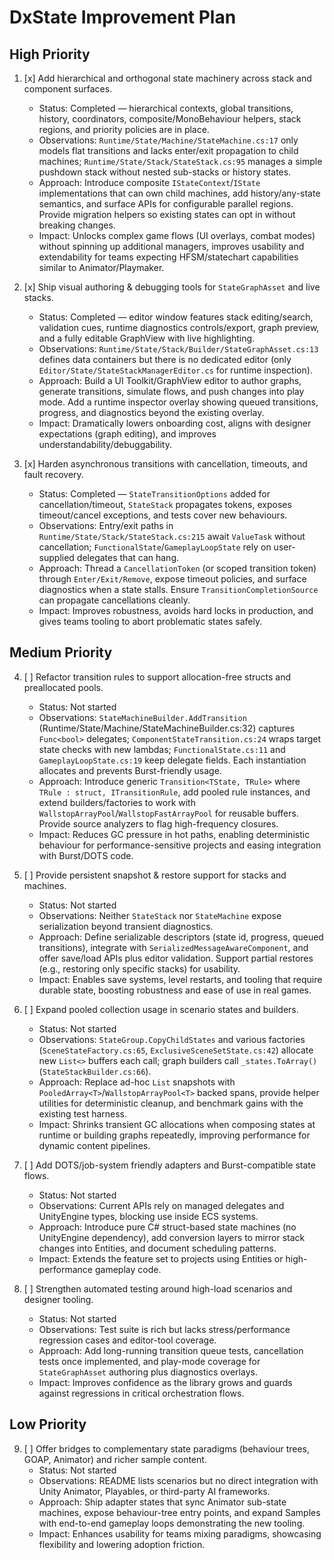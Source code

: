 # DxState Improvement Plan

## High Priority
1. [x] Add hierarchical and orthogonal state machinery across stack and component surfaces.
   - Status: Completed — hierarchical contexts, global transitions, history, coordinators, composite/MonoBehaviour helpers, stack regions, and priority policies are in place.
   - Observations: `Runtime/State/Machine/StateMachine.cs:17` only models flat transitions and lacks enter/exit propagation to child machines; `Runtime/State/Stack/StateStack.cs:95` manages a simple pushdown stack without nested sub-stacks or history states.
   - Approach: Introduce composite `IStateContext`/`IState` implementations that can own child machines, add history/any-state semantics, and surface APIs for configurable parallel regions. Provide migration helpers so existing states can opt in without breaking changes.
   - Impact: Unlocks complex game flows (UI overlays, combat modes) without spinning up additional managers, improves usability and extendability for teams expecting HFSM/statechart capabilities similar to Animator/Playmaker.

2. [x] Ship visual authoring & debugging tools for `StateGraphAsset` and live stacks.
   - Status: Completed — editor window features stack editing/search, validation cues, runtime diagnostics controls/export, graph preview, and a fully editable GraphView with live highlighting.
   - Observations: `Runtime/State/Stack/Builder/StateGraphAsset.cs:13` defines data containers but there is no dedicated editor (only `Editor/State/StateStackManagerEditor.cs` for runtime inspection).
   - Approach: Build a UI Toolkit/GraphView editor to author graphs, generate transitions, simulate flows, and push changes into play mode. Add a runtime inspector overlay showing queued transitions, progress, and diagnostics beyond the existing overlay.
   - Impact: Dramatically lowers onboarding cost, aligns with designer expectations (graph editing), and improves understandability/debuggability.

3. [x] Harden asynchronous transitions with cancellation, timeouts, and fault recovery.
   - Status: Completed — `StateTransitionOptions` added for cancellation/timeout, `StateStack` propagates tokens, exposes timeout/cancel exceptions, and tests cover new behaviours.
   - Observations: Entry/exit paths in `Runtime/State/Stack/StateStack.cs:215` await `ValueTask` without cancellation; `FunctionalState`/`GameplayLoopState` rely on user-supplied delegates that can hang.
   - Approach: Thread a `CancellationToken` (or scoped transition token) through `Enter/Exit/Remove`, expose timeout policies, and surface diagnostics when a state stalls. Ensure `TransitionCompletionSource` can propagate cancellations cleanly.
   - Impact: Improves robustness, avoids hard locks in production, and gives teams tooling to abort problematic states safely.

## Medium Priority
4. [ ] Refactor transition rules to support allocation-free structs and preallocated pools.
   - Status: Not started
   - Observations: `StateMachineBuilder.AddTransition` (Runtime/State/Machine/StateMachineBuilder.cs:32) captures `Func<bool>` delegates; `ComponentStateTransition.cs:24` wraps target state checks with new lambdas; `FunctionalState.cs:11` and `GameplayLoopState.cs:19` keep delegate fields. Each instantiation allocates and prevents Burst-friendly usage.
   - Approach: Introduce generic `Transition<TState, TRule>` where `TRule : struct, ITransitionRule`, add pooled rule instances, and extend builders/factories to work with `WallstopArrayPool`/`WallstopFastArrayPool` for reusable buffers. Provide source analyzers to flag high-frequency closures.
   - Impact: Reduces GC pressure in hot paths, enabling deterministic behaviour for performance-sensitive projects and easing integration with Burst/DOTS code.

5. [ ] Provide persistent snapshot & restore support for stacks and machines.
   - Status: Not started
   - Observations: Neither `StateStack` nor `StateMachine` expose serialization beyond transient diagnostics.
   - Approach: Define serializable descriptors (state id, progress, queued transitions), integrate with `SerializedMessageAwareComponent`, and offer save/load APIs plus editor validation. Support partial restores (e.g., restoring only specific stacks) for usability.
   - Impact: Enables save systems, level restarts, and tooling that require durable state, boosting robustness and ease of use in real games.

6. [ ] Expand pooled collection usage in scenario states and builders.
   - Status: Not started
   - Observations: `StateGroup.CopyChildStates` and various factories (`SceneStateFactory.cs:65`, `ExclusiveSceneSetState.cs:42`) allocate new `List<>` buffers each call; graph builders call `_states.ToArray()` (`StateStackBuilder.cs:66`).
   - Approach: Replace ad-hoc `List` snapshots with `PooledArray<T>`/`WallstopArrayPool<T>` backed spans, provide helper utilities for deterministic cleanup, and benchmark gains with the existing test harness.
   - Impact: Shrinks transient GC allocations when composing states at runtime or building graphs repeatedly, improving performance for dynamic content pipelines.

7. [ ] Add DOTS/job-system friendly adapters and Burst-compatible state flows.
   - Status: Not started
   - Observations: Current APIs rely on managed delegates and UnityEngine types, blocking use inside ECS systems.
   - Approach: Introduce pure C# struct-based state machines (no UnityEngine dependency), add conversion layers to mirror stack changes into Entities, and document scheduling patterns.
   - Impact: Extends the feature set to projects using Entities or high-performance gameplay code.

8. [ ] Strengthen automated testing around high-load scenarios and designer tooling.
   - Status: Not started
   - Observations: Test suite is rich but lacks stress/performance regression cases and editor-tool coverage.
   - Approach: Add long-running transition queue tests, cancellation tests once implemented, and play-mode coverage for `StateGraphAsset` authoring plus diagnostics overlays.
   - Impact: Improves confidence as the library grows and guards against regressions in critical orchestration flows.

## Low Priority
9. [ ] Offer bridges to complementary state paradigms (behaviour trees, GOAP, Animator) and richer sample content.
   - Status: Not started
   - Observations: README lists scenarios but no direct integration with Unity Animator, Playables, or third-party AI frameworks.
   - Approach: Ship adapter states that sync Animator sub-state machines, expose behaviour-tree entry points, and expand Samples with end-to-end gameplay loops demonstrating the new tooling.
   - Impact: Enhances usability for teams mixing paradigms, showcasing flexibility and lowering adoption friction.
